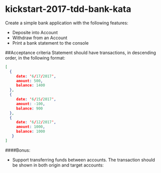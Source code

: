 # kickstart-2017-tdd-bank-kata

 Create a simple bank application with the following features:
 - Deposite into Account
 - Withdraw from an Account
 - Print a bank statement to the console


 ##Acceptance criteria
 Statement should have transactions, in descending order, in the following format:
 ```json
 [
   {
      date: '6/17/2017',
      amount: 500,
      balance: 1400
   },
   {
      date: '6/15/2017',
      amount: -100,
      balance: 900
   },
   {
      date: '6/12/2017',
      amount: 1000,
      balance: 1000
    }
 ]
  ```
   
 ####Bonus:
 - Support transferring funds  between accounts. The transaction should be shown in both origin and target accounts:
